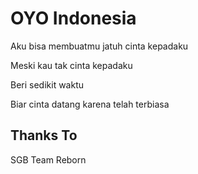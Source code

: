 # OYO Indonesia
Aku bisa membuatmu jatuh cinta kepadaku

Meski kau tak cinta kepadaku

Beri sedikit waktu

Biar cinta datang karena telah terbiasa

## Thanks To
SGB Team Reborn
